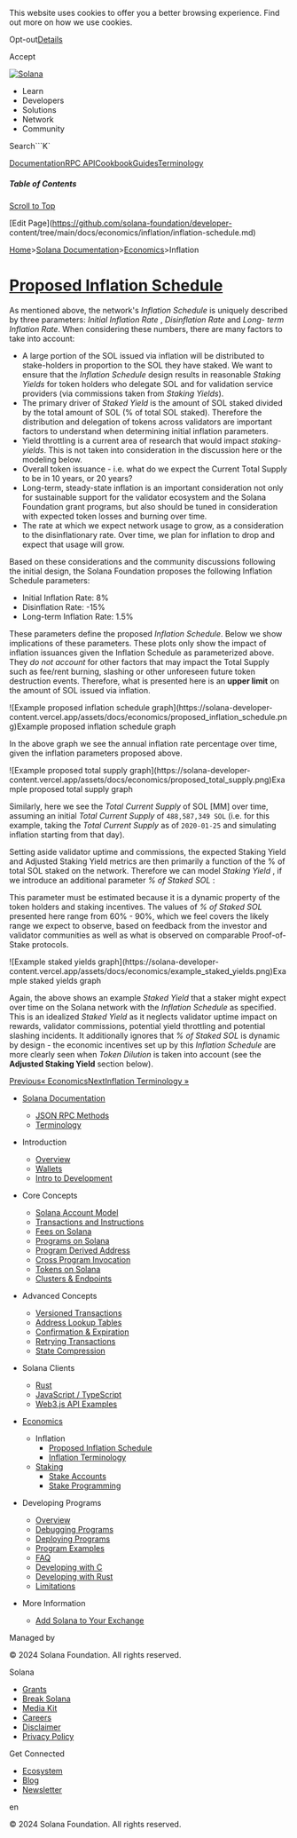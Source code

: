 This website uses cookies to offer you a better browsing experience. Find out
more on how we use cookies.

Opt-out[Details](/privacy-policy#collection-of-information)

Accept

[![Solana](/_next/static/media/logotype-dark.f79d530d.svg)](/)

  * Learn
  * Developers
  * Solutions
  * Network
  * Community

Search```K`

[Documentation](/docs)[RPC
API](/docs/rpc)[Cookbook](/developers/cookbook)[Guides](/developers/guides)[Terminology](/docs/terminology)

##### Table of Contents

[Scroll to Top](/docs/economics/inflation/inflation-schedule#)

[Edit Page](https://github.com/solana-foundation/developer-
content/tree/main/docs/economics/inflation/inflation-schedule.md)

[Home](/)>[Solana Documentation](/docs)>[Economics](/docs/economics)>Inflation

# [Proposed Inflation Schedule](/docs/economics/inflation/inflation-schedule)

As mentioned above, the network's _Inflation Schedule_ is uniquely described
by three parameters: _Initial Inflation Rate_ , _Disinflation Rate_ and _Long-
term Inflation Rate_. When considering these numbers, there are many factors
to take into account:

  * A large portion of the SOL issued via inflation will be distributed to stake-holders in proportion to the SOL they have staked. We want to ensure that the _Inflation Schedule_ design results in reasonable _Staking Yields_ for token holders who delegate SOL and for validation service providers (via commissions taken from _Staking Yields_).
  * The primary driver of _Staked Yield_ is the amount of SOL staked divided by the total amount of SOL (% of total SOL staked). Therefore the distribution and delegation of tokens across validators are important factors to understand when determining initial inflation parameters.
  * Yield throttling is a current area of research that would impact _staking-yields_. This is not taken into consideration in the discussion here or the modeling below.
  * Overall token issuance - i.e. what do we expect the Current Total Supply to be in 10 years, or 20 years?
  * Long-term, steady-state inflation is an important consideration not only for sustainable support for the validator ecosystem and the Solana Foundation grant programs, but also should be tuned in consideration with expected token losses and burning over time.
  * The rate at which we expect network usage to grow, as a consideration to the disinflationary rate. Over time, we plan for inflation to drop and expect that usage will grow.

Based on these considerations and the community discussions following the
initial design, the Solana Foundation proposes the following Inflation
Schedule parameters:

  * Initial Inflation Rate: 8%
  * Disinflation Rate: -15%
  * Long-term Inflation Rate: 1.5%

These parameters define the proposed _Inflation Schedule_. Below we show
implications of these parameters. These plots only show the impact of
inflation issuances given the Inflation Schedule as parameterized above. They
_do not account_ for other factors that may impact the Total Supply such as
fee/rent burning, slashing or other unforeseen future token destruction
events. Therefore, what is presented here is an **upper limit** on the amount
of SOL issued via inflation.

![Example proposed inflation schedule graph](https://solana-developer-
content.vercel.app/assets/docs/economics/proposed_inflation_schedule.png)Example
proposed inflation schedule graph

In the above graph we see the annual inflation rate percentage over time,
given the inflation parameters proposed above.

![Example proposed total supply graph](https://solana-developer-
content.vercel.app/assets/docs/economics/proposed_total_supply.png)Example
proposed total supply graph

Similarly, here we see the _Total Current Supply_ of SOL [MM] over time,
assuming an initial _Total Current Supply_ of `488,587,349 SOL` (i.e. for this
example, taking the _Total Current Supply_ as of `2020-01-25` and simulating
inflation starting from that day).

Setting aside validator uptime and commissions, the expected Staking Yield and
Adjusted Staking Yield metrics are then primarily a function of the % of total
SOL staked on the network. Therefore we can model _Staking Yield_ , if we
introduce an additional parameter _% of Staked SOL_ :

This parameter must be estimated because it is a dynamic property of the token
holders and staking incentives. The values of _% of Staked SOL_ presented here
range from 60% - 90%, which we feel covers the likely range we expect to
observe, based on feedback from the investor and validator communities as well
as what is observed on comparable Proof-of-Stake protocols.

![Example staked yields graph](https://solana-developer-
content.vercel.app/assets/docs/economics/example_staked_yields.png)Example
staked yields graph

Again, the above shows an example _Staked Yield_ that a staker might expect
over time on the Solana network with the _Inflation Schedule_ as specified.
This is an idealized _Staked Yield_ as it neglects validator uptime impact on
rewards, validator commissions, potential yield throttling and potential
slashing incidents. It additionally ignores that _% of Staked SOL_ is dynamic
by design - the economic incentives set up by this _Inflation Schedule_ are
more clearly seen when _Token Dilution_ is taken into account (see the
**Adjusted Staking Yield** section below).

[Previous« Economics](/docs/economics)[NextInflation Terminology
»](/docs/economics/inflation/terminology)

  * [Solana Documentation](/docs)

    * [JSON RPC Methods](/docs/rpc)
    * [Terminology](/docs/terminology)
  * Introduction

    * [Overview](/docs/intro/overview)
    * [Wallets](/docs/intro/wallets)
    * [Intro to Development](/docs/intro/dev)
  * Core Concepts

    * [Solana Account Model](/docs/core/accounts)
    * [Transactions and Instructions](/docs/core/transactions)
    * [Fees on Solana](/docs/core/fees)
    * [Programs on Solana](/docs/core/programs)
    * [Program Derived Address](/docs/core/pda)
    * [Cross Program Invocation](/docs/core/cpi)
    * [Tokens on Solana](/docs/core/tokens)
    * [Clusters & Endpoints](/docs/core/clusters)
  * Advanced Concepts

    * [Versioned Transactions](/docs/advanced/versions)
    * [Address Lookup Tables](/docs/advanced/lookup-tables)
    * [Confirmation & Expiration](/docs/advanced/confirmation)
    * [Retrying Transactions](/docs/advanced/retry)
    * [State Compression](/docs/advanced/state-compression)
  * Solana Clients

    * [Rust](/docs/clients/rust)
    * [JavaScript / TypeScript](/docs/clients/javascript)
    * [Web3.js API Examples](/docs/clients/javascript-reference)
  * [Economics](/docs/economics)

    * Inflation
      * [Proposed Inflation Schedule](/docs/economics/inflation/inflation-schedule)
      * [Inflation Terminology](/docs/economics/inflation/terminology)
    * [Staking](/docs/economics/staking)
      * [Stake Accounts](/docs/economics/staking/stake-accounts)
      * [Stake Programming](/docs/economics/staking/stake-programming)
  * Developing Programs

    * [Overview](/docs/programs/overview)
    * [Debugging Programs](/docs/programs/debugging)
    * [Deploying Programs](/docs/programs/deploying)
    * [Program Examples](/docs/programs/examples)
    * [FAQ](/docs/programs/faq)
    * [Developing with C](/docs/programs/lang-c)
    * [Developing with Rust](/docs/programs/lang-rust)
    * [Limitations](/docs/programs/limitations)
  * More Information

    * [Add Solana to Your Exchange](/docs/more/exchange)

Managed by

[](/)

[](/youtube)[](/twitter)[](/discord)[](/reddit)[](/github)[](/telegram)

© 2024 Solana Foundation. All rights reserved.

Solana

  * [Grants](https://solana.org/grants)
  * [Break Solana](https://break.solana.com/)
  * [Media Kit](/branding)
  * [Careers](https://jobs.solana.com/)
  * [Disclaimer](/tos)
  * [Privacy Policy](/privacy-policy)

Get Connected

  * [Ecosystem](/ecosystem)
  * [Blog](/news)
  * [Newsletter](/newsletter)

en

© 2024 Solana Foundation. All rights reserved.

